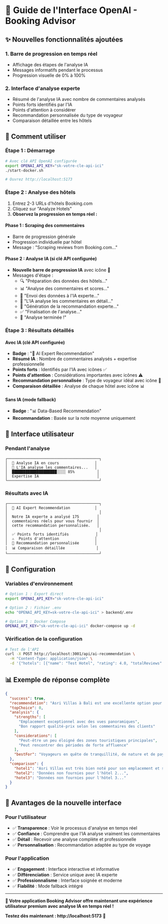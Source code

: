 # 🎨 Guide de l'Interface OpenAI - Booking Advisor

## ✨ Nouvelles fonctionnalités ajoutées

### 1. **Barre de progression en temps réel**
- Affichage des étapes de l'analyse IA
- Messages informatifs pendant le processus
- Progression visuelle de 0% à 100%

### 2. **Interface d'analyse experte**
- Résumé de l'analyse IA avec nombre de commentaires analysés
- Points forts identifiés par l'IA
- Points d'attention à considérer
- Recommandation personnalisée du type de voyageur
- Comparaison détaillée entre les hôtels

## 🎯 Comment utiliser

### **Étape 1 : Démarrage**
```bash
# Avec clé API OpenAI configurée
export OPENAI_API_KEY="sk-votre-cle-api-ici"
./start-docker.sh

# Ouvrez http://localhost:5173
```

### **Étape 2 : Analyse des hôtels**
1. Entrez 2-3 URLs d'hôtels Booking.com
2. Cliquez sur "Analyze Hotels"
3. **Observez la progression en temps réel :**

#### **Phase 1 : Scraping des commentaires**
- Barre de progression générale
- Progression individuelle par hôtel
- Message : "Scraping reviews from Booking.com..."

#### **Phase 2 : Analyse IA (si clé API configurée)**
- **Nouvelle barre de progression IA** avec icône 🤖
- Messages d'étape :
  - 🔍 "Préparation des données des hôtels..."
  - 📊 "Analyse des commentaires et scores..."
  - 🤖 "Envoi des données à l'IA experte..."
  - 🧠 "L'IA analyse les commentaires en détail..."
  - 📝 "Génération de la recommandation experte..."
  - ✅ "Finalisation de l'analyse..."
  - 🎉 "Analyse terminée !"

### **Étape 3 : Résultats détaillés**

#### **Avec IA (clé API configurée)**
- **Badge** : "🤖 AI Expert Recommendation"
- **Résumé IA** : Nombre de commentaires analysés + expertise professionnelle
- **Points forts** : Identifiés par l'IA avec icônes ✅
- **Points d'attention** : Considérations importantes avec icônes ⚠️
- **Recommandation personnalisée** : Type de voyageur idéal avec icône 🎯
- **Comparaison détaillée** : Analyse de chaque hôtel avec icône 📊

#### **Sans IA (mode fallback)**
- **Badge** : "📊 Data-Based Recommendation"
- **Recommandation** : Basée sur la note moyenne uniquement

## 🎨 Interface utilisateur

### **Pendant l'analyse**
```
┌─────────────────────────────────────────┐
│  🤖 Analyse IA en cours                │
│  🧠 L'IA analyse les commentaires...   │
│  ████████████████████░░░░ 85%          │
│  Expertise IA                          │
└─────────────────────────────────────────┘
```

### **Résultats avec IA**
```
┌─────────────────────────────────────────┐
│  🤖 AI Expert Recommendation           │
│                                         │
│  Notre IA experte a analysé 175        │
│  commentaires réels pour vous fournir  │
│  cette recommandation personnalisée.   │
│                                         │
│  ✅ Points forts identifiés            │
│  ⚠️  Points d'attention                │
│  🎯 Recommandation personnalisée       │
│  📊 Comparaison détaillée              │
└─────────────────────────────────────────┘
```

## 🔧 Configuration

### **Variables d'environnement**
```bash
# Option 1 : Export direct
export OPENAI_API_KEY="sk-votre-cle-api-ici"

# Option 2 : Fichier .env
echo "OPENAI_API_KEY=sk-votre-cle-api-ici" > backend/.env

# Option 3 : Docker Compose
OPENAI_API_KEY="sk-votre-cle-api-ici" docker-compose up -d
```

### **Vérification de la configuration**
```bash
# Test de l'API
curl -X POST http://localhost:3001/api/ai-recommendation \
  -H "Content-Type: application/json" \
  -d '{"hotels": [{"name": "Test Hotel", "rating": 4.0, "totalReviews": 100, "scrapedReviews": []}]}'
```

## 📊 Exemple de réponse complète

```json
{
  "success": true,
  "recommendation": "Asri Villas à Bali est une excellente option pour les voyageurs à la recherche d'une expérience mémorable au cœur d'un cadre naturel époustouflant...",
  "topChoice": 0,
  "analysis": {
    "strengths": [
      "Emplacement exceptionnel avec des vues panoramiques",
      "Bon rapport qualité-prix selon les commentaires des clients"
    ],
    "considerations": [
      "Peut-être un peu éloigné des zones touristiques principales",
      "Peut rencontrer des périodes de forte affluence"
    ],
    "bestFor": "Voyageurs en quête de tranquillité, de nature et de paysages magnifiques"
  },
  "comparison": {
    "hotel1": "Asri Villas est très bien noté pour son emplacement et ses vues...",
    "hotel2": "Données non fournies pour l'hôtel 2...",
    "hotel3": "Données non fournies pour l'hôtel 3..."
  }
}
```

## 🎉 Avantages de la nouvelle interface

### **Pour l'utilisateur**
- ✅ **Transparence** : Voir le processus d'analyse en temps réel
- ✅ **Confiance** : Comprendre que l'IA analyse vraiment les commentaires
- ✅ **Détail** : Recevoir une analyse complète et professionnelle
- ✅ **Personnalisation** : Recommandation adaptée au type de voyage

### **Pour l'application**
- ✅ **Engagement** : Interface interactive et informative
- ✅ **Différenciation** : Service unique avec IA experte
- ✅ **Professionnalisme** : Interface soignée et moderne
- ✅ **Fiabilité** : Mode fallback intégré

---

**🎯 Votre application Booking Advisor offre maintenant une expérience utilisateur premium avec analyse IA en temps réel !**

**Testez dès maintenant : http://localhost:5173** 🚀

